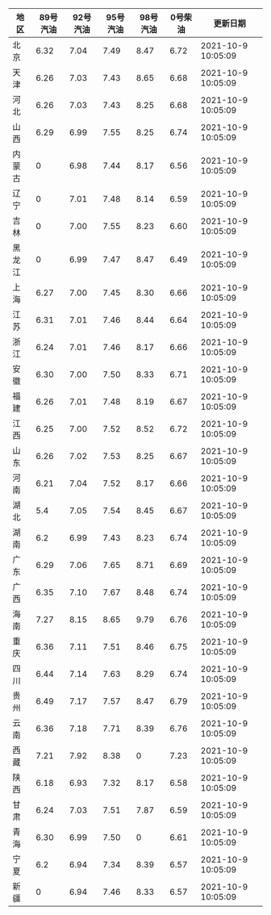 | 地区 | 89号汽油 | 92号汽油 | 95号汽油 | 98号汽油 | 0号柴油 | 更新日期 |
| --- | --- | --- | --- | --- | --- | --- |
| 北京 | 6.32 | 7.04 | 7.49 | 8.47 | 6.72 | 2021-10-9 10:05:09 |
| 天津 | 6.26 | 7.03 | 7.43 | 8.65 | 6.68 | 2021-10-9 10:05:09 |
| 河北 | 6.26 | 7.03 | 7.43 | 8.25 | 6.68 | 2021-10-9 10:05:09 |
| 山西 | 6.29 | 6.99 | 7.55 | 8.25 | 6.74 | 2021-10-9 10:05:09 |
| 内蒙古 | 0 | 6.98 | 7.44 | 8.17 | 6.56 | 2021-10-9 10:05:09 |
| 辽宁 | 0 | 7.01 | 7.48 | 8.14 | 6.59 | 2021-10-9 10:05:09 |
| 吉林 | 0 | 7.00 | 7.55 | 8.23 | 6.60 | 2021-10-9 10:05:09 |
| 黑龙江 | 0 | 6.99 | 7.47 | 8.47 | 6.49 | 2021-10-9 10:05:09 |
| 上海 | 6.27 | 7.00 | 7.45 | 8.30 | 6.66 | 2021-10-9 10:05:09 |
| 江苏 | 6.31 | 7.01 | 7.46 | 8.44 | 6.64 | 2021-10-9 10:05:09 |
| 浙江 | 6.24 | 7.01 | 7.46 | 8.17 | 6.66 | 2021-10-9 10:05:09 |
| 安徽 | 6.30 | 7.00 | 7.50 | 8.33 | 6.71 | 2021-10-9 10:05:09 |
| 福建 | 6.26 | 7.01 | 7.48 | 8.19 | 6.67 | 2021-10-9 10:05:09 |
| 江西 | 6.25 | 7.00 | 7.52 | 8.52 | 6.72 | 2021-10-9 10:05:09 |
| 山东 | 6.26 | 7.02 | 7.53 | 8.25 | 6.67 | 2021-10-9 10:05:09 |
| 河南 | 6.21 | 7.04 | 7.52 | 8.17 | 6.66 | 2021-10-9 10:05:09 |
| 湖北 | 5.4 | 7.05 | 7.54 | 8.45 | 6.67 | 2021-10-9 10:05:09 |
| 湖南 | 6.2 | 6.99 | 7.43 | 8.23 | 6.74 | 2021-10-9 10:05:09 |
| 广东 | 6.29 | 7.06 | 7.65 | 8.71 | 6.69 | 2021-10-9 10:05:09 |
| 广西 | 6.35 | 7.10 | 7.67 | 8.48 | 6.74 | 2021-10-9 10:05:09 |
| 海南 | 7.27 | 8.15 | 8.65 | 9.79 | 6.76 | 2021-10-9 10:05:09 |
| 重庆 | 6.36 | 7.11 | 7.51 | 8.46 | 6.75 | 2021-10-9 10:05:09 |
| 四川 | 6.44  | 7.14 | 7.63 | 8.29 | 6.74 | 2021-10-9 10:05:09 |
| 贵州 | 6.49 | 7.17 | 7.57 | 8.47 | 6.79 | 2021-10-9 10:05:09 |
| 云南 | 6.36  | 7.18 | 7.71 | 8.39 | 6.76 | 2021-10-9 10:05:09 |
| 西藏 | 7.21 | 7.92 | 8.38 | 0 | 7.23 | 2021-10-9 10:05:09 |
| 陕西 | 6.18 | 6.93 | 7.32 | 8.17 | 6.58 | 2021-10-9 10:05:09 |
| 甘肃 | 6.24 | 7.03 | 7.51 | 7.87 | 6.59 | 2021-10-9 10:05:09 |
| 青海 | 6.30 | 6.99 | 7.50 | 0 | 6.61 | 2021-10-9 10:05:09 |
| 宁夏 | 6.2 | 6.94 | 7.34 | 8.39 | 6.57 | 2021-10-9 10:05:09 |
| 新疆 | 0 | 6.94 | 7.46 | 8.33 | 6.57 | 2021-10-9 10:05:09 |
